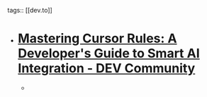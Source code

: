 tags:: [[dev.to]]

- # [Mastering Cursor Rules: A Developer's Guide to Smart AI Integration - DEV Community](https://dev.to/dpaluy/mastering-cursor-rules-a-developers-guide-to-smart-ai-integration-1k65)
	-